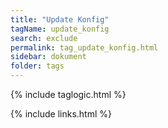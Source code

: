```yaml
---
title: "Update Konfig"
tagName: update_konfig
search: exclude
permalink: tag_update_konfig.html
sidebar: dokument
folder: tags
---
```

{% include taglogic.html %}

{% include links.html %}
